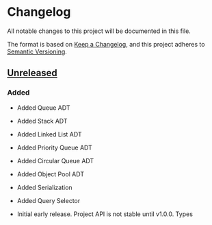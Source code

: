 # Changelog

All notable changes to this project will be documented in this file.

The format is based on [Keep a Changelog](https://keepachangelog.com/en/1.0.0/),
and this project adheres to [Semantic Versioning](https://semver.org/spec/v2.0.0.html).

## [Unreleased]

### Added

-   Added Queue ADT
-   Added Stack ADT
-   Added Linked List ADT
-   Added Priority Queue ADT
-   Added Circular Queue ADT
-   Added Object Pool ADT

-   Added Serialization

-   Added Query Selector

-   Initial early release. Project API is not stable until v1.0.0. Types

[unreleased]: https://github.com/armorjs/collections/compare/v0.0.0...HEAD
